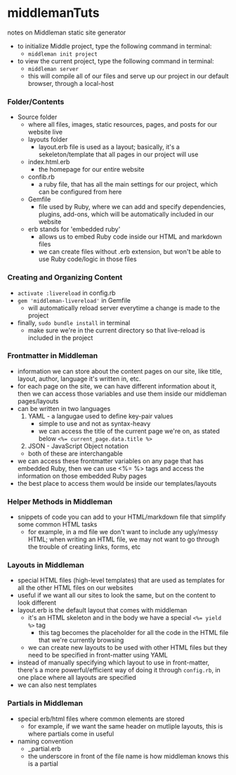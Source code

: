 # middlemanTuts
notes on Middleman static site generator

- to initialize Middle project, type the following command in terminal:
    - `middleman init project`
- to view the current project, type the following command in terminal:
    - `middleman server`
    - this will compile all of our files and serve up our project in our default browser, through a local-host

### Folder/Contents
- Source folder
    - where all files, images, static resources, pages, and posts for our website live
    - layouts folder
        - layout.erb file is used as a layout; basically, it's a sekeleton/template that all pages in our project will use
    - index.html.erb
        - the homepage for our entire website
    - confib.rb
        - a ruby file, that has all the main settings for our project, which can be configured from here 
    - Gemfile
        - file used by Ruby, where we can add and specify dependencies, plugins, add-ons, which will be automatically included in our website
    - erb stands for 'embedded ruby'
        - allows us to embed Ruby code inside our HTML and markdown files
        - we can create files without .erb extension, but won't be able to use Ruby code/logic in those files

### Creating and Organizing Content
   - `activate :livereload` in config.rb
   - `gem 'middleman-livereload'` in Gemfile
      - will automatically reload server everytime a change is made to the project
   - finally, `sudo bundle install` in terminal
      - make sure we're in the current directory so that live-reload is included in the project

### Frontmatter in Middleman
   - information we can store about the content pages on our site, like title, layout, author, language it's written in, etc.
   - for each page on the site, we can have different information about it, then we can access those variables and use them inside our middleman pages/layouts 
   - can be written in two languages
      1) YAML - a langugae used to define key-pair values
         - simple to use and not as syntax-heavy
         - we can access the title of the current page we're on, as stated below
         `<%= current_page.data.title %>`
      2) JSON - JavaScript Object notation
      - both of these are interchangable
   - we can access these frontmatter variables on any page that has embedded Ruby, then we can use <%= %> tags and access the information on those embedded Ruby pages
   - the best place to access them would be inside our templates/layouts 

### Helper Methods in Middleman
   - snippets of code you can add to your HTML/markdown file that simplify some common HTML tasks
      - for example, in a md file we don't want to include any ugly/messy HTML; when writing an HTML file, we may not want to go through the trouble of creating links, forms, etc

### Layouts in Middleman
   - special HTML files (high-level templates) that are used as templates for all the other HTML files on our websites
   - useful if we want all our sites to look the same, but on the content to look different 
   - layout.erb is the default layout that comes with middleman
      - it's an HTML skeleton and in the body we have a special `<%= yield %>` tag
         - this tag becomes the placeholder for all the code in the HTML file that we're currently browsing
      - we can create new layouts to be used with other HTML files but they need to be specified in front-matter using YAML
   - instead of manually specifying which layout to use in front-matter, there's a more powerful/efficient way of doing it through `config.rb`, in one place where all layouts are specified
   - we can also nest templates

### Partials in Middleman
   - special erb/html files where common elements are stored
      - for example, if we want the same header on mutliple layouts, this is where partials come in useful
   - naming convention
      - _partial.erb
      - the underscore in front of the file name is how middleman knows this is a partial